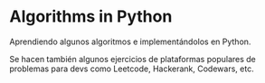 # Algorithms in Python

Aprendiendo algunos algoritmos e implementándolos en Python.

Se hacen también algunos ejercicios de plataformas populares de problemas para devs como Leetcode, Hackerank, Codewars, etc.
